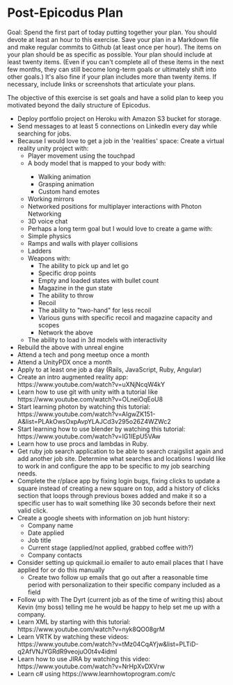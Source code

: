 # Post-Epicodus Plan

Goal:
Spend the first part of today putting together your plan. You should devote at least an hour to this exercise. Save your plan in a Markdown file and make regular commits to Github (at least once per hour). The items on your plan should be as specific as possible. Your plan should include at least twenty items. (Even if you can't complete all of these items in the next few months, they can still become long-term goals or ultimately shift into other goals.) It's also fine if your plan includes more than twenty items. If necessary, include links or screenshots that articulate your plans.

The objective of this exercise is set goals and have a solid plan to keep you motivated beyond the daily structure of Epicodus.

<ul>
  <li>Deploy portfolio project on Heroku with Amazon S3 bucket for storage.</li>
  <li>Send messages to at least 5 connections on LinkedIn every day while searching for jobs.</li>
  <li>Because I would love to get a job in the 'realities' space: Create a virtual reality unity project with:
    <ul>
      <li>Player movement using the touchpad</li>
      <li>A body model that is mapped to your body with:</li>
      <ul>
        <li>Walking animation</li>
        <li>Grasping animation</li>
        <li>Custom hand emotes</li>
      </ul>
      <li>Working mirrors</li>
      <li>Networked positions for multiplayer interactions with Photon Networking</li>
      <li>3D voice chat</li>
      <li>Perhaps a long term goal but I would love to create a game with:</li>
      <li>Simple physics</li>
      <li>Ramps and walls with player collisions</li>
      <li>Ladders</li>
      <li>Weapons with:
        <ul>
          <li>The ability to pick up and let go</li>
          <li>Specific drop points</li>
          <li>Empty and loaded states with bullet count</li>
          <li>Magazine in the gun state</li>
          <li>The ability to throw</li>
          <li>Recoil</li>
          <li>The ability to "two-hand" for less recoil</li>
          <li>Various guns with specific recoil and magazine capacity and scopes</li>
          <li>Network the above</li>
        </ul>
      </li>
      <li>The ability to load in 3d models with interactivity</li>
    </ul>
  </li>
  <li>Rebuild the above with unreal engine</li>
  <li>Attend a tech and pong meetup once a month</li>
  <li>Attend a UnityPDX once a month</li>
  <li>Apply to at least one job a day (Rails, JavaScript, Ruby, Angular)</li>
  <li>Create an intro augmented reality app: https://www.youtube.com/watch?v=uXNjNcqW4kY</li>
  <li>Learn how to use git with unity with a tutorial like https://www.youtube.com/watch?v=OLneiOqEoU8</li>
  <li>Start learning photon by watching this tutorial: https://www.youtube.com/watch?v=AIgwZK151-A&list=PLAkOwsOxpAvpYLAJCd3v295o26Z4WZWc2</li>
  <li>Start learning how to use blender by watching this tutorial: https://www.youtube.com/watch?v=IG1IEpU5VAw</li>
  <li>Learn how to use procs and lambdas in Ruby.</li>
  <li>Get ruby job search application to be able to search craigslist again and add another job site. Determine what searches and locations I would like to work in and configure the app to be specific to my job searching needs.</li>
  <li>Complete the r/place app by fixing login bugs, fixing clicks to update a square instead of creating a new square on top, add a history of clicks section that loops through previous boxes added and make it so a specific user has to wait something like 30 seconds before their next valid click.</li>
  <li>Create a google sheets with information on job hunt history:
    <ul>
      <li>Company name</li>
      <li>Date applied</li>
      <li>Job title</li>
      <li>Current stage (applied/not applied, grabbed coffee with?)</li>
      <li>Company contacts</li>
    </ul>
  </li>
  <li>Consider setting up quickmail.io emailer to auto email places that I have applied for or do this manually
    <ul>
      <li>Create two follow up emails that go out after a reasonable time period with personalization to their specific company included as a field</li>
    </ul>
  </li>
  <li>Follow up with The Dyrt (current job as of the time of writing this) about Kevin (my boss) telling me he would be happy to help set me up with a company. </li>
  <li>Learn XML by starting with this tutorial: https://www.youtube.com/watch?v=nyk8QO08grM</li>
  <li>Learn VRTK by watching these videos: https://www.youtube.com/watch?v=tMz04CqAYjw&list=PLTiD-q2AfVNJYGRdR9veojuO0t4v4idmI</li>
  <li>Learn how to use JIRA by watching this video: https://www.youtube.com/watch?v=NrHpXvDXVrw</li>
  <li>Learn c# using https://www.learnhowtoprogram.com/c</li>  
</ul>
